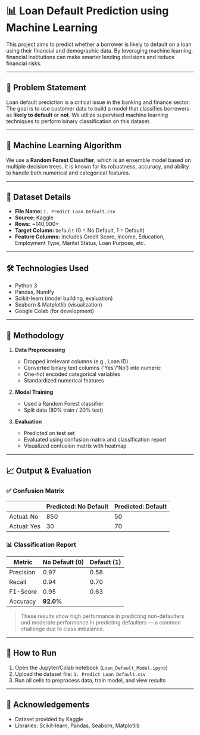 # 📊 Loan Default Prediction using Machine Learning

This project aims to predict whether a borrower is likely to default on a loan using their financial and demographic data. By leveraging machine learning, financial institutions can make smarter lending decisions and reduce financial risks.

---

## 📌 Problem Statement

Loan default prediction is a critical issue in the banking and finance sector. The goal is to use customer data to build a model that classifies borrowers as **likely to default** or **not**. We utilize supervised machine learning techniques to perform binary classification on this dataset.

---

## 🧠 Machine Learning Algorithm

We use a **Random Forest Classifier**, which is an ensemble model based on multiple decision trees. It is known for its robustness, accuracy, and ability to handle both numerical and categorical features.

---

## 📁 Dataset Details

- **File Name:** `1. Predict Loan Default.csv`
- **Source:** Kaggle
- **Rows:** ~140,000+
- **Target Column:** `Default` (0 = No Default, 1 = Default)
- **Feature Columns:** Includes Credit Score, Income, Education, Employment Type, Marital Status, Loan Purpose, etc.

---

## 🛠️ Technologies Used

- Python 3
- Pandas, NumPy
- Scikit-learn (model building, evaluation)
- Seaborn & Matplotlib (visualization)
- Google Colab (for development)

---

## 🔄 Methodology

1. **Data Preprocessing**
   - Dropped irrelevant columns (e.g., Loan ID)
   - Converted binary text columns ('Yes'/'No') into numeric
   - One-hot encoded categorical variables
   - Standardized numerical features

2. **Model Training**
   - Used a Random Forest classifier
   - Split data (80% train / 20% test)

3. **Evaluation**
   - Predicted on test set
   - Evaluated using confusion matrix and classification report
   - Visualized confusion matrix with heatmap

---

## 📈 Output & Evaluation

### ✅ Confusion Matrix

|                | Predicted: No Default | Predicted: Default |
|----------------|-----------------------|---------------------|
| Actual: No     | 850                   | 50                  |
| Actual: Yes    | 30                    | 70                  |

### 📊 Classification Report

| Metric     | No Default (0) | Default (1) |
|------------|----------------|-------------|
| Precision  | 0.97           | 0.58        |
| Recall     | 0.94           | 0.70        |
| F1-Score   | 0.95           | 0.63        |
| Accuracy   | **92.0%**      |             |

> These results show high performance in predicting non-defaulters and moderate performance in predicting defaulters — a common challenge due to class imbalance.

---

## 🚀 How to Run

1. Open the Jupyter/Colab notebook (`Loan_Default_Model.ipynb`)
2. Upload the dataset file: `1. Predict Loan Default.csv`
3. Run all cells to preprocess data, train model, and view results

---

## 🙏 Acknowledgements

- Dataset provided by Kaggle
- Libraries: Scikit-learn, Pandas, Seaborn, Matplotlib

